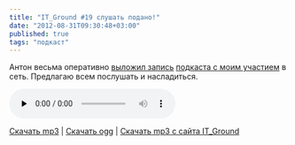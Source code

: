 ```yaml
---
title: "IT_Ground #19 слушать подано!"
date: "2012-08-31T09:30:48+03:00"
published: true
tags: "подкаст"
---
```


Антон весьма оперативно [выложил запись](http://itground.by/Podcast/019)
[подкаста с моим участием](/post/itground19/) в сеть. Предлагаю всем послушать и насладиться.

<audio controls="controls" preload="none">
  <source src="/media/IT_Ground__019__2012_08_30.ogg" type="audio/ogg">
  <source src="/media/IT_Ground__019__2012_08_30.mp3" type="audio/mpeg">
  HTML5 Audio не поддерживается.
</audio>

[Скачать mp3](/media/IT_Ground__019__2012_08_30.mp3) |
[Скачать ogg](/media/IT_Ground__019__2012_08_30.ogg) |
[Скачать mp3 c сайта IT_Ground](http://itground.by/data/IT_Ground__019__2012_08_30.mp3)
